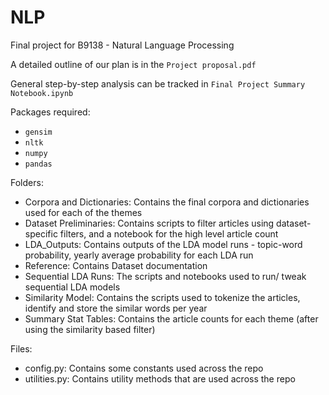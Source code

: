 # NLP
Final project for B9138 - Natural Language Processing

A detailed outline of our plan is in the `Project proposal.pdf`

General step-by-step analysis can be tracked in `Final Project Summary Notebook.ipynb`

Packages required:
- `gensim`
- `nltk`
- `numpy`
- `pandas`

Folders:

- Corpora and Dictionaries: Contains the final corpora and dictionaries used for each of the themes
- Dataset Preliminaries: Contains scripts to filter articles using dataset-specific filters, and a notebook for the high level article count
- LDA_Outputs: Contains outputs of the LDA model runs - topic-word probability, yearly average probability for each LDA run
- Reference: Contains Dataset documentation
- Sequential LDA Runs: The scripts and notebooks used to run/ tweak sequential LDA models
- Similarity Model: Contains the scripts used to tokenize the articles, identify and store the similar words per year
- Summary Stat Tables: Contains the article counts for each theme (after using the similarity based filter)

Files:
- config.py: Contains some constants used across the repo
- utilities.py: Contains utility methods that are used across the repo
